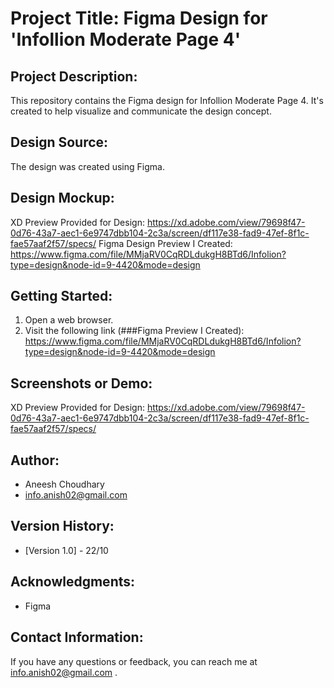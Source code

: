 
# Project Title: Figma Design for 'Infollion Moderate Page 4'

## Project Description:
This repository contains the Figma design for Infollion Moderate Page 4. It's created to help visualize and communicate the design concept.

## Design Source:
The design was created using Figma.

## Design Mockup:
XD Preview Provided for Design: https://xd.adobe.com/view/79698f47-0d76-43a7-aec1-6e9747dbb104-2c3a/screen/df117e38-fad9-47ef-8f1c-fae57aaf2f57/specs/
Figma Design Preview I Created: https://www.figma.com/file/MMjaRV0CqRDLdukgH8BTd6/Infolion?type=design&node-id=9-4420&mode=design


## Getting Started:
1. Open a web browser.
2. Visit the following link (###Figma Preview I Created): https://www.figma.com/file/MMjaRV0CqRDLdukgH8BTd6/Infolion?type=design&node-id=9-4420&mode=design

## Screenshots or Demo:
XD Preview Provided for Design: https://xd.adobe.com/view/79698f47-0d76-43a7-aec1-6e9747dbb104-2c3a/screen/df117e38-fad9-47ef-8f1c-fae57aaf2f57/specs/

## Author:
- Aneesh Choudhary
- info.anish02@gmail.com

## Version History:
- [Version 1.0] - 22/10

## Acknowledgments:
- Figma

## Contact Information:
If you have any questions or feedback, you can reach me at info.anish02@gmail.com .
